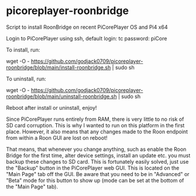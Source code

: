 # picoreplayer-roonbridge
Script to install RoonBridge on recent PiCorePlayer OS and Pi4 x64

Login to PiCorePlayer using ssh, default login: tc password: piCore

To install, run:

wget -O - https://github.com/godjack0709/picoreplayer-roonbridge/blob/main/install-roonbridge.sh | sudo sh

To uninstall, run:

wget -O - https://github.com/godjack0709/picoreplayer-roonbridge/blob/main/uninstall-roonbridge.sh | sudo sh

Reboot after install or uninstall, enjoy!

Since PiCorePlayer runs entirely from RAM, there is very little to no risk of SD card corruption. This is why I wanted to run on this platform in the first place. However, it also means that any changes made to the Roon endpoint from within a Roon GUI are lost on reboot!

That means, that whenever you change anything, such as enable the Roon Bridge for the first time, alter device settings, install an update etc. you must backup these changes to SD card. This is fortunately easily solved, just use the "Backup" button in the PiCorePlayer web GUI. This is located on the "Main Page" tab off the GUI. Be aware that you need to be in "Advanced" or "Beta" mode for this button to show up (mode can be set at the bottom of the "Main Page" tab).
